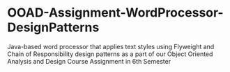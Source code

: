 # OOAD-Assignment-WordProcessor-DesignPatterns
Java-based word processor that applies text styles using Flyweight and Chain of Responsibility design patterns as a part of our Object Oriented Analysis and Design Course Assignment in 6th Semester
